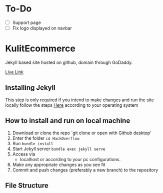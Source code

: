 # To-Do
- [ ] Support page
- [ ] Fix logo displayed on navbar

# KulitEcommerce

Jekyll based site hosted on github, domain through GoDaddy.

[Live Link](https://hackoverflow.org)

## Installing Jekyll

This step is only required if you intend to make changes and run the site locally
follow the steps [Here](https://jekyllrb.com/docs/) according to your operating system

## How to install and run on local machine

1. Download or clone the repo
   `git clone or open with Github desktop'
2. Enter the folder
   `cd HackOverflow`
3. Run
   `bundle install`
4. Start Jekyll server
   `bundle exec jekyll serve`
5. Access via
   - localhost or according to your pc configurations.
6. Make any appropriate changes as you see fit
7. Commit and push changes (preferably a new branch) to the repository

## File Structure
